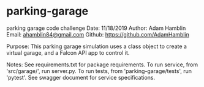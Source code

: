 # parking-garage
parking garage code challenge
Date: 11/18/2019
Author: Adam Hamblin
Email: ahamblin84@gmail.com
Github: https://github.com/AdamHamblin

Purpose: This parking garage simulation uses a class object to 
create a virtual garage, and a Falcon API app to control it.

Notes: See requirements.txt for package requirements.
       To run service, from 'src/garage/', run server.py.
       To run tests, from 'parking-garage/tests', run 'pytest'.
       See swagger document for service specifications.
